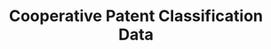 ---
bigquery: https://console.cloud.google.com/bigquery?p=patents-public-data&d=cpc&page=dataset
citation: '“Cooperative Patent Classification” by the EPO and USPTO, for public use. '
contributors: EPO, USPTO
cost: None
description: Cooperative Patent Classification Data contains the scheme and definitions
  of the Cooperative Patent Classification system for classifying patent documents.
  The CPC is the result of a partnership between the EPO and the USPTO in their joint
  effort to develop a common, internationally compatible classification system for
  technical documents, in particular patent publications, which will be used by both
  offices in the patent granting process
documentation: https://www.cooperativepatentclassification.org/cpcSchemeAndDefinitions
last_edit: 04/11/2022, 07:42:35
location: https://www.cooperativepatentclassification.org/index
maintained_by: USPTO, EPO
schema_fields:
- application_references
- titlePart
- children
- date_revised
- dateRevised
- ipcConcordant
- additional_only
- sizeCache
- parents
- limiting_references
- residual_references
- definition
- not_allocatable
- child_groups
- childGroups
- limitingReferences
- ipc_concordant
- notAllocatable
- informative_references
- titleFull
- symbol
- title_full
- level
- breakdownCode
- title_part
- status
- residualReferences
- synonyms
- informativeReferences
- glossary
- breakdown_code
- applicationReferences
shortname: cooperative_patent_classification
tags:
- patents
- science
title: Cooperative Patent Classification Data
uuid: 984374a7-16e9-4b35-9445-458daceb01bf
---